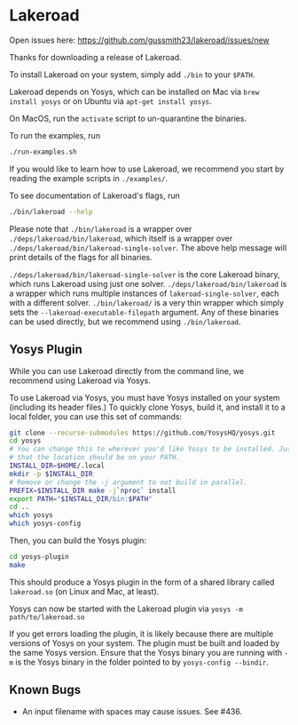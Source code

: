 # Lakeroad

Open issues here:
<https://github.com/gussmith23/lakeroad/issues/new>

Thanks for downloading a release of Lakeroad.

To install Lakeroad on your system, simply add `./bin` to your `$PATH`.

Lakeroad depends on Yosys, which can be installed on Mac via `brew install yosys` or on Ubuntu via `apt-get install yosys`.

On MacOS, run the `activate` script to un-quarantine the binaries.

To run the examples, run

```sh
./run-examples.sh
```

If you would like to learn how to use Lakeroad, we recommend you start by reading the example scripts in `./examples/`.

To see documentation of Lakeroad's flags, run

```sh
./bin/lakeroad --help
```

Please note that `./bin/lakeroad` is a wrapper over `./deps/lakeroad/bin/lakeroad`, which itself is a wrapper over `./deps/lakeroad/bin/lakeroad-single-solver`. The above help message will print details of the flags for all binaries.

`./deps/lakeroad/bin/lakeroad-single-solver` is the core Lakeroad binary, which runs Lakeroad using just one solver. `./deps/lakeroad/bin/lakeroad` is a wrapper which runs multiple instances of `lakeroad-single-solver`, each with a different solver. `./bin/lakeroad/` is a very thin wrapper which simply sets the `--lakeroad-executable-filepath` argument. Any of these binaries can be used directly, but we recommend using `./bin/lakeroad`.

## Yosys Plugin

While you can use Lakeroad directly from the command line, we recommend using Lakeroad via Yosys. 

To use Lakeroad via Yosys, you must have Yosys installed on your system (including its header files.) To quickly clone Yosys, build it, and install it to a local folder, you can use this set of commands:

```sh
git clone --recurse-submodules https://github.com/YosysHQ/yosys.git
cd yosys
# You can change this to wherever you'd like Yosys to be installed. Just note
# that the location should be on your PATH.
INSTALL_DIR=$HOME/.local
mkdir -p $INSTALL_DIR
# Remove or change the -j argument to not build in parallel.
PREFIX=$INSTALL_DIR make -j`nproc` install
export PATH="$INSTALL_DIR/bin:$PATH"
cd ..
which yosys
which yosys-config
```

Then, you can build the Yosys plugin:

```sh
cd yosys-plugin
make
```

This should produce a Yosys plugin in the form of a shared library called `lakeroad.so` (on Linux and Mac, at least).

Yosys can now be started with the Lakeroad plugin via `yosys -m path/to/lakeroad.so`

If you get errors loading the plugin, it is likely because there are multiple versions of Yosys on your system. The plugin must be built and loaded by the same Yosys version. Ensure that the Yosys binary you are running with `-m` is the Yosys binary in the folder pointed to by `yosys-config --bindir`.

## Known Bugs

- An input filename with spaces may cause issues. See #436.
